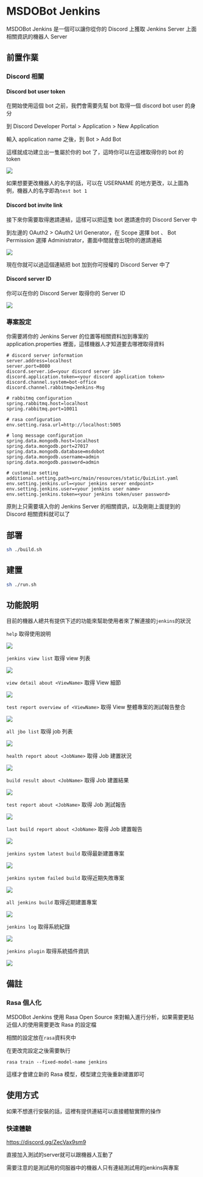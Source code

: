 # MSDOBot Jenkins

MSDOBot Jenkins 是一個可以讓你從你的 Discord 上獲取 Jenkins Server 上面相關資訊的機器人 Server

## 前置作業

### Discord 相關

#### Discord bot user token

在開始使用這個 bot 之前，我們會需要先幫 bot 取得一個 discord bot user 的身分

到 Discord Developer Portal > Application > New Application

輸入 application name 之後，到 Bot > Add Bot

這樣就成功建立出一隻屬於你的 bot 了，這時你可以在這裡取得你的 bot 的 token

![](https://i.imgur.com/s7M89Dm.png)

如果想要更改機器人的名字的話，可以在 USERNAME 的地方更改，以上圖為例，機器人的名字即為`test bot 1`

#### Discord bot invite link

接下來你需要取得邀請連結，這樣可以把這隻 bot 邀請進你的 Discord Server 中

到左邊的 OAuth2 > OAuth2 Url Generator，在 Scope 選擇 bot 、 Bot Permission 選擇 Administrator，畫面中間就會出現你的邀請連結

![](https://i.imgur.com/SVZ51vZ.png)

現在你就可以過這個連結把 bot 加到你可授權的 Discord Server 中了

#### Discord server ID

你可以在你的 Discord Server 取得你的 Server ID

![](https://i.imgur.com/aid0v52.png)


### 專案設定

你需要將你的 Jenkins Server 的位置等相關資料加到專案的 application.properties 裡面，這樣機器人才知道要去哪裡取得資料

```properties
# discord server information
server.address=localhost
server.port=8080
discord.server.id=<your discord server id>
discord.application.token=<your discord application token>
discord.channel.system=bot-office
discord.channel.rabbitmq=Jenkins-Msg

# rabbitmq configuration
spring.rabbitmq.host=localhost
spring.rabbitmq.port=10011

# rasa configuration
env.setting.rasa.url=http://localhost:5005

# long message configuration
spring.data.mongodb.host=localhost
spring.data.mongodb.port=27017
spring.data.mongodb.database=msdobot
spring.data.mongodb.username=admin
spring.data.mongodb.password=admin

# customize setting
additional.setting.path=src/main/resources/static/QuizList.yaml
env.setting.jenkins.url=<your jenkins server endpoint>
env.setting.jenkins.user=<your jenkins user name>
env.setting.jenkins.token=<your jenkins token/user password>
```
原則上只需要填入你的 Jenkins Server 的相關資訊，以及剛剛上面提到的 Discord 相關資料就可以了


## 部署
```sh
sh ./build.sh
```

## 建置
```sh
sh ./run.sh
```

## 功能說明

目前的機器人總共有提供下述的功能來幫助使用者來了解連接的`jenkins`的狀況

`help`  取得使用說明

![](https://i.imgur.com/Sd1NvuH.png)

`jenkins view list` 取得 view 列表

![](https://i.imgur.com/Mw8bwy8.png)

`view detail about <ViewName>` 取得 View 細節

![](https://i.imgur.com/WZoTciH.png)

`test report overview of <ViewName>` 取得 View 整體專案的測試報告整合

![](https://i.imgur.com/i0SJmEL.png)

`all jbo list` 取得 job 列表

![](https://i.imgur.com/NV7oiNS.png)

`health report about <JobName>` 取得 Job 建置狀況

![](https://i.imgur.com/cryGfYj.png)

`build result about <JobName>` 取得 Job 建置結果

![](https://i.imgur.com/6pao8c0.png)

`test report about <JobName>` 取得 Job 測試報告

![](https://i.imgur.com/yxkk3Wu.png)

`last build report about <JobName>` 取得 Job 建置報告

![](https://i.imgur.com/NtdUg3J.png)

`jenkins system latest build` 取得最新建置專案

![](https://i.imgur.com/X7lxvnK.png)

`jenkins system failed build` 取得近期失敗專案

![](https://i.imgur.com/N23JXRH.png)

`all jenkins build` 取得近期建置專案

![](https://i.imgur.com/wOSmZSp.png)

`jenkins log` 取得系統紀錄

![](https://i.imgur.com/V1mpsxy.png)

`jenkins plugin` 取得系統插件資訊

![](https://i.imgur.com/kzS8gvH.png)


## 備註

### Rasa 個人化

MSDOBot Jenkins 使用 Rasa Open Source 來對輸入進行分析，如果需要更貼近個人的使用需要更改 Rasa 的設定檔

相關的設定放在`rasa`資料夾中

在更改完設定之後需要執行

```
rasa train --fixed-model-name jenkins
```

這樣才會建立新的 Rasa 模型，模型建立完後重新建置即可

## 使用方式

如果不想進行安裝的話，這裡有提供連結可以直接體驗實際的操作

### 快速體驗

https://discord.gg/ZecVax9sm9

直接加入測試的server就可以跟機器人互動了

需要注意的是測試用的伺服器中的機器人只有連結測試用的jenkins與專案
